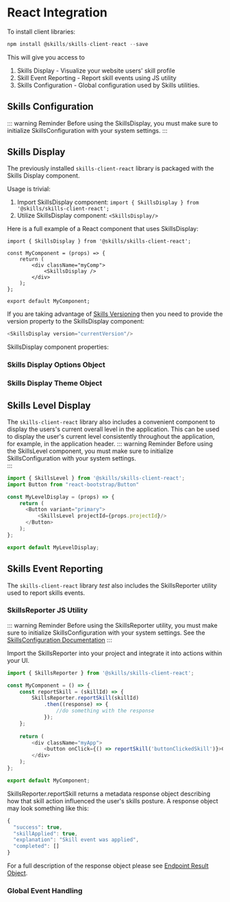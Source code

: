 # React Integration

To install client libraries:

``` js
npm install @skills/skills-client-react --save
```

This will give you access to

1. Skills Display - Visualize your website users' skill profile
1. Skill Event Reporting - Report skill events using JS utility
1. Skills Configuration - Global configuration used by Skills utilities.

## Skills Configuration
::: warning Reminder
Before using the SkillsDisplay, you must make sure to initialize SkillsConfiguration
with your system settings. 
:::
<import-content path="/skills-client/common/skillsConfiguration/react/clientConfig.html"/>

## Skills Display

<import-content path="/skills-client/common/skillsDisplayIntro.html"/>

The previously installed ```skills-client-react``` library is packaged with the Skills Display component. 

Usage is trivial:
1. Import SkillsDisplay component: ```import { SkillsDisplay } from '@skills/skills-client-react';```
1. Utilize SkillsDisplay component: ```<SkillsDisplay/>```

Here is a full example of a React component that uses SkillsDisplay: 

``` js{3,8,11}
import { SkillsDisplay } from '@skills/skills-client-react';

const MyComponent = (props) => {
    return (
        <div className="myComp">
            <SkillsDisplay />
        </div>
    );
};

export default MyComponent;
``` 

If you are taking advantage of [Skills Versioning](/dashboard/user-guide/skills.html#skills-versioning) then you need to provide the version property to 
the SkillsDisplay component:

``` js
<SkillsDisplay version="currentVersion"/>
```

SkillsDisplay component properties:

<import-content path="/skills-client/common/skillsDisplayArguments.html"/>

### Skills Display Options Object

<import-content path="/skills-client/common/skillsDisplayOptionsObject.html"/>

### Skills Display Theme Object

<import-content path="/skills-client/common/slillsDisplayTheme.html"/>

## Skills Level Display
The ```skills-client-react``` library also includes a convenient component to display the users's current overall level in the application. This can be
used to display the user's current level consistently throughout the application, for example, in the application header.
::: warning Reminder
Before using the SkillsLevel component, you must make sure to initialize SkillsConfiguration
with your system settings.  
:::
``` js
import { SkillsLevel } from '@skills/skills-client-react';
import Button from "react-bootstrap/Button"

const MyLevelDisplay = (props) => {
    return (
      <Button variant="primary">
          <SkillsLevel projectId={props.projectId}/>
      </Button>
    );
};

export default MyLevelDisplay;

```

## Skills Event Reporting

The ```skills-client-react``` library *test* also includes the SkillsReporter utility used to report skills events.

### SkillsReporter JS Utility
::: warning Reminder
Before using the SkillsReporter utility, you must make sure to initialize SkillsConfiguration
with your system settings.  See the [SkillsConfiguration Documentation](/skills-client/js.html#skills-configuration) 
:::

Import the SkillsReporter into your project and integrate it into actions within your UI.

``` js
import { SkillsReporter } from '@skills/skills-client-react';

const MyComponent = () => {
    const reportSkill = (skillId) => {
        SkillsReporter.reportSkill(skillId)
            .then((response) => {
                //do something with the response
            });
    };
    
    return (
        <div className="myApp">
            <button onClick={() => reportSkill('buttonClickedSkill')}>Click Me!</button>
        </div>
    );
};

export default MyComponent;

```

SkillsReporter.reportSkill returns a metadata response object describing how that skill action influenced the user's skills posture.  A response object may look something like this:
``` js
{
  "success": true,
  "skillApplied": true,
  "explanation": "Skill event was applied",
  "completed": []
}
```

For a full description of the response object please see [Endpoint Result Object](/skills-client/endpoints.html#endpoint-result-object).

### Global Event Handling

<import-content path="/skills-client/common/skillsReporter/globalEventHandling.html"/>
